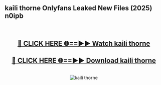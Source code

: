 <h2>kaili thorne Onlyfans Leaked New Files (2025) n0ipb</h2>
<br>
<div align="center">
<h2><a href="https://mediafiles.top/kaili_thorne&ref=git" rel="nofollow">🔴 CLICK HERE 🌐==►► Watch kaili thorne</a></h2>
<h2><a href="https://mediafiles.top/kaili_thorne&ref=git" rel="nofollow">🔴 CLICK HERE 🌐==►► Download kaili thorne</a></h2>
<br>
<a href="https://mediafiles.top/kaili_thorne&ref=git" rel="nofollow" data-target="animated-image.originalLink"><img src="https://i.ibb.co.com/xMMVF88/686577567.gif" alt="kaili thorne" style="max-width: 100%; display: inline-block;" data-target="animated-image.originalImage"></a>
</div>
<br>
<br>